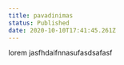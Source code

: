 ```yaml
---
title: pavadinimas
status: Published
date: 2020-10-10T17:41:45.261Z
---
```

lorem jasfhdaifnnasufasdsafasf